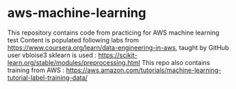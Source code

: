 # aws-machine-learning
This repository contains code from practicing for AWS machine learning test
Content is populated following labs from https://www.coursera.org/learn/data-engineering-in-aws, taught by GitHub user vbloise3
sklearn is used : https://scikit-learn.org/stable/modules/preprocessing.html
This repo also contains training from AWS :
    https://aws.amazon.com/tutorials/machine-learning-tutorial-label-training-data/